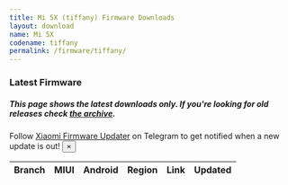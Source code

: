 ```yaml
---
title: Mi 5X (tiffany) Firmware Downloads
layout: download
name: Mi 5X
codename: tiffany
permalink: /firmware/tiffany/
---
```


### Latest Firmware
##### This page shows the latest downloads only. If you're looking for old releases check [the archive](/archive/firmware/tiffany/).

<div class="alert alert-primary alert-dismissible fade show" role="alert">
    Follow <a href="https://t.me/XiaomiFirmwareUpdater" class="alert-link">Xiaomi Firmware Updater</a> on Telegram to get notified when a new update is out!
    <button type="button" class="close" data-dismiss="alert" aria-label="Close">
        <span aria-hidden="true">&times;</span>
    </button>
</div>
<div class="table-responsive-md" id="table-wrapper">
<table id="firmware" class="display dt-responsive nowrap compact table table-striped table-hover table-sm">
    <thead class="thead-dark">
        <tr>
            <th>Branch</th>
            <th>MIUI</th>
            <th>Android</th>
            <th>Region</th>
            <th>Link</th>
            <th>Updated</th>
        </tr>
    </thead>
    <script>loadFirmwareDownloads('tiffany', 'latest')</script>
</table>
</div>
